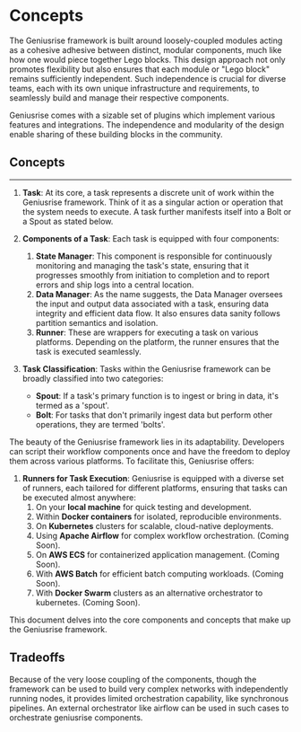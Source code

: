 # Concepts

The Geniusrise framework is built around loosely-coupled modules acting as a cohesive adhesive between distinct, modular components, much like how one would piece together Lego blocks. This design approach not only promotes flexibility but also ensures that each module or "Lego block" remains sufficiently independent. Such independence is crucial for diverse teams, each with its own unique infrastructure and requirements, to seamlessly build and manage their respective components.

Geniusrise comes with a sizable set of plugins which implement various features and integrations. The independence and modularity of the design enable sharing of these building blocks in the community.

## Concepts

---

1. **Task**: At its core, a task represents a discrete unit of work within the Geniusrise framework. Think of it as a singular action or operation that the system needs to execute. A task further manifests itself into a Bolt or a Spout as stated below.

2. **Components of a Task**: Each task is equipped with four components:
    1. **State Manager**: This component is responsible for continuously monitoring and managing the task's state, ensuring that it progresses smoothly from initiation to completion and to report errors and ship logs into a central location.
    2. **Data Manager**: As the name suggests, the Data Manager oversees the input and output data associated with a task, ensuring data integrity and efficient data flow. It also ensures data sanity follows partition semantics and isolation.
    3. **Runner**: These are wrappers for executing a task on various platforms. Depending on the platform, the runner ensures that the task is executed seamlessly.

3. **Task Classification**: Tasks within the Geniusrise framework can be broadly classified into two categories:
    - **Spout**: If a task's primary function is to ingest or bring in data, it's termed as a 'spout'.
    - **Bolt**: For tasks that don't primarily ingest data but perform other operations, they are termed 'bolts'.

The beauty of the Geniusrise framework lies in its adaptability. Developers can script their workflow components once and have the freedom to deploy them across various platforms. To facilitate this, Geniusrise offers:

1. **Runners for Task Execution**: Geniusrise is equipped with a diverse set of runners, each tailored for different platforms, ensuring that tasks can be executed almost anywhere:
    1. On your **local machine** for quick testing and development.
    2. Within **Docker containers** for isolated, reproducible environments.
    3. On **Kubernetes** clusters for scalable, cloud-native deployments.
    4. Using **Apache Airflow** for complex workflow orchestration. (Coming Soon).
    5. On **AWS ECS** for containerized application management. (Coming Soon).
    6. With **AWS Batch** for efficient batch computing workloads. (Coming Soon).
    7. With **Docker Swarm** clusters as an alternative orchestrator to kubernetes. (Coming Soon).

This document delves into the core components and concepts that make up the Geniusrise framework.

## Tradeoffs

Because of the very loose coupling of the components, though the framework can be used to build very complex networks with independently running nodes, it provides limited orchestration capability, like synchronous pipelines. An external orchestrator like airflow can be used in such cases to orchestrate geniusrise components.
